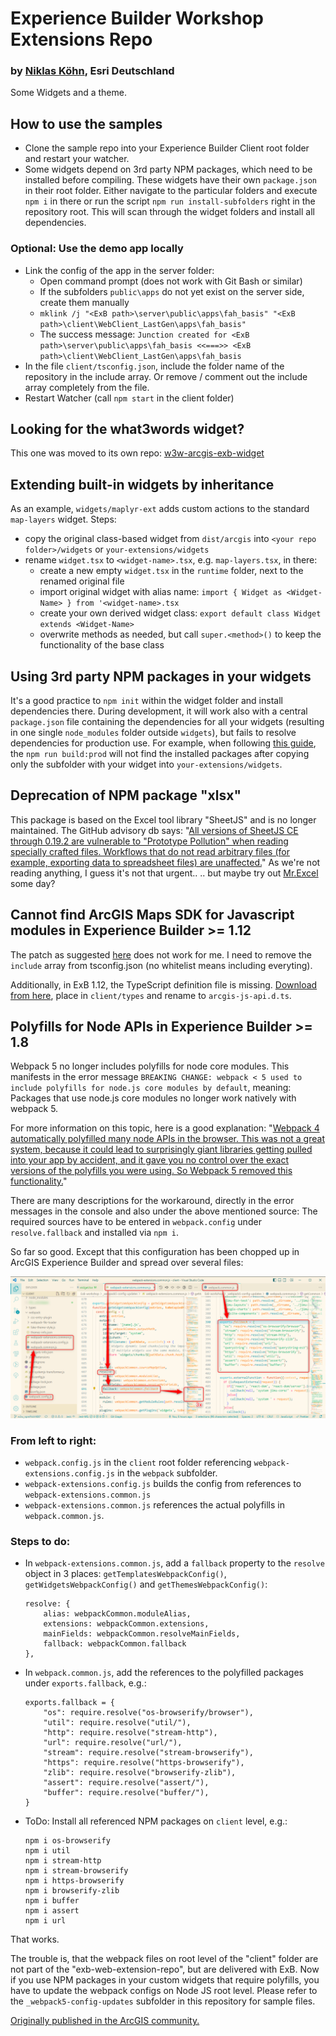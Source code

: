 # Experience Builder Workshop Extensions Repo
### by [Niklas Köhn](https://github.com/esride-nik), Esri Deutschland

Some Widgets and a theme.

## How to use the samples
* Clone the sample repo into your Experience Builder Client root folder and restart your watcher.
* Some widgets depend on 3rd party NPM packages, which need to be installed before compiling. These widgets have their own ``package.json`` in their root folder. Either navigate to the particular folders and execute ``npm i`` in there or run the script ``npm run install-subfolders`` right in the repository root. This will scan through the widget folders and install all dependencies.

### Optional: Use the demo app locally
* Link the config of the app in the server folder:
  * Open command prompt (does not work with Git Bash or similar)
  * If the subfolders ``public\apps`` do not yet exist on the server side, create them manually
  * ``mklink /j "<ExB path>\server\public\apps\fah_basis" "<ExB path>\client\WebClient_LastGen\apps\fah_basis"``
  * The success message: ``Junction created for <ExB path>\server\public\apps\fah_basis <<===>> <ExB path>\client\WebClient_LastGen\apps\fah_basis``
* In the file ``client/tsconfig.json``, include the folder name of the repository in the include array. Or remove / comment out the include array completely from the file.
* Restart Watcher (call ``npm start`` in the client folder)

## Looking for the what3words widget?
This one was moved to its own repo: [w3w-arcgis-exb-widget](https://github.com/EsriDE/w3w-arcgis-exb-widget)

## Extending built-in widgets by inheritance
As an example, ``widgets/maplyr-ext`` adds custom actions to the standard ``map-layers`` widget.
Steps:
* copy the original class-based widget from ``dist/arcgis`` into ``<your repo folder>/widgets`` or ``your-extensions/widgets``
* rename ``widget.tsx`` to ``<widget-name>.tsx``, e.g. ``map-layers.tsx``, in there:
  * create a new empty ``widget.tsx`` in the ``runtime`` folder, next to the renamed original file
  * import original widget with alias name: ``import { Widget as <Widget-Name> } from '<widget-name>.tsx``
  * create your own derived widget class: ``export default class Widget extends <Widget-Name>``
  * overwrite methods as needed, but call ``super.<method>()`` to keep the functionality of the base class

## Using 3rd party NPM packages in your widgets

It's a good practice to ``npm init`` within the widget folder and install dependencies there. During development, it will work also with a central ``package.json`` file containing the dependencies for all your widgets (resulting in one single ``node_modules`` folder outside ``widgets``), but fails to resolve dependencies for production use.
For example, when following [this guide](https://doc.arcgis.com/de/experience-builder/11.0/configure-widgets/add-custom-widgets.htm), the ``npm run build:prod`` will not find the installed packages after copying only the subfolder with your widget into ``your-extensions/widgets``.

## Deprecation of NPM package "xlsx"

This package is based on the Excel tool library "SheetJS" and is no longer maintained.
The GitHub advisory db says: "[All versions of SheetJS CE through 0.19.2 are vulnerable to "Prototype Pollution" when reading specially crafted files. Workflows that do not read arbitrary files (for example, exporting data to spreadsheet files) are unaffected.](https://github.com/advisories/GHSA-4r6h-8v6p-xvw6)" As we're not reading anything, I guess it's not that urgent..
.. but maybe try out [Mr.Excel](https://www.npmjs.com/package/mr-excel) some day?

## Cannot find ArcGIS Maps SDK for Javascript modules in Experience Builder >= 1.12

The patch as suggested [here](https://community.esri.com/t5/arcgis-experience-builder-questions/cannot-find-arcgis-maps-sdk-for-javascript-module/m-p/1308587#M7620) does not work for me. I need to remove the ``include`` array from tsconfig.json (no whitelist means including everyting).

Additionally, in ExB 1.12, the TypeScript definition file is missing. [Download from here](https://github.com/Esri/jsapi-resources/tree/main/typescript/archive), place in ``client/types`` and rename to ``arcgis-js-api.d.ts``.

## Polyfills for Node APIs in Experience Builder >= 1.8

Webpack 5 no longer includes polyfills for node core modules. This manifests in the error message ``BREAKING CHANGE: webpack < 5 used to include polyfills for node.js core modules by default``, meaning: Packages that use node.js core modules no longer work natively with webpack 5.

For more information on this topic, here is a good explanation: "[Webpack 4 automatically polyfilled many node APIs in the browser. This was not a great system, because it could lead to surprisingly giant libraries getting pulled into your app by accident, and it gave you no control over the exact versions of the polyfills you were using. So Webpack 5 removed this functionality.](https://gist.github.com/ef4/d2cf5672a93cf241fd47c020b9b3066a)"

There are many descriptions for the workaround, directly in the error messages in the console and also under the above mentioned source: The required sources have to be entered in ``webpack.config`` under ``resolve.fallback`` and installed via ``npm i``.

So far so good. Except that this configuration has been chopped up in ArcGIS Experience Builder and spread over several files:

![Webpack config files in ExB](./assets/webpack_configs.png)

### From left to right:
* ``webpack.config.js`` in the ``client`` root folder referencing ``webpack-extensions.config.js`` in the ``webpack`` subfolder.
* ``webpack-extensions.config.js`` builds the config from references to ``webpack-extensions.common.js``
* ``webpack-extensions.common.js`` references the actual polyfills in ``webpack.common.js``.

### Steps to do:
* In ``webpack-extensions.common.js``, add a ``fallback`` property to the ``resolve`` object in 3 places: ``getTemplatesWebpackConfig()``, ``getWidgetsWebpackConfig()`` and ``getThemesWebpackConfig()``:
    ```
    resolve: {
        alias: webpackCommon.moduleAlias,
        extensions: webpackCommon.extensions,
        mainFields: webpackCommon.resolveMainFields,
        fallback: webpackCommon.fallback
    },
    ```
* In ``webpack.common.js``, add the references to the polyfilled packages under ``exports.fallback``, e.g.:
    ```
    exports.fallback = {
        "os": require.resolve("os-browserify/browser"),
        "util": require.resolve("util/"),
        "http": require.resolve("stream-http"),
        "url": require.resolve("url/"),
        "stream": require.resolve("stream-browserify"),
        "https": require.resolve("https-browserify"),
        "zlib": require.resolve("browserify-zlib"),
        "assert": require.resolve("assert/"),
        "buffer": require.resolve("buffer/"),
    }
    ```
* ToDo: Install all referenced NPM packages on ``client`` level, e.g.:
    ```
    npm i os-browserify
    npm i util
    npm i stream-http
    npm i stream-browserify
    npm i https-browserify
    npm i browserify-zlib
    npm i buffer
    npm i assert
    npm i url
    ```

That works.

The trouble is, that the webpack files on root level of the "client" folder are not part of the "exb-web-extension-repo", but are delivered with ExB. Now if you use NPM packages in your custom widgets that require polyfills, you have to update the webpack configs on Node JS root level. Please refer to the ``_webpack5-config-updates`` subfolder in this repository for sample files.

[Originally published in the ArcGIS community.](https://community.esri.com/t5/arcgis-experience-builder-questions/npm-packages-in-experience-builder-1-8/m-p/1181885#M4574)